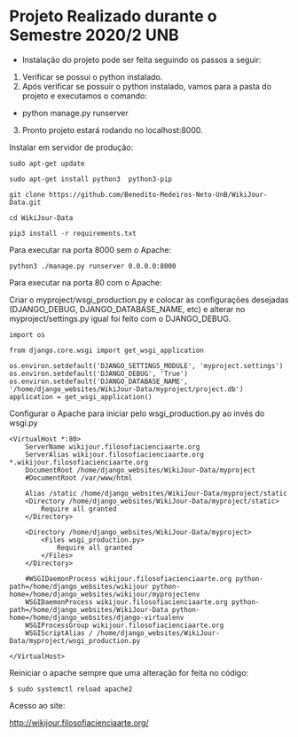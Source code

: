 # Projeto Realizado durante o Semestre 2020/2 UNB

- Instalação do projeto pode ser feita seguindo os passos a seguir:
1) Verificar se possui o python instalado.
2) Após verificar se possuir o python instalado, vamos para a pasta do projeto e executamos o comando:
- python manage.py runserver
3) Pronto projeto estará rodando no localhost:8000.

Instalar em servidor de produção:
```
sudo apt-get update

sudo apt-get install python3  python3-pip

git clone https://github.com/Benedito-Medeiros-Neto-UnB/WikiJour-Data.git

cd WikiJour-Data

pip3 install -r requirements.txt
```

Para executar na porta 8000 sem o Apache:
```
python3 ./manage.py runserver 0.0.0.0:8000
```

Para executar na porta 80 com o Apache:

Criar o myproject/wsgi_production.py e colocar as configurações desejadas (DJANGO_DEBUG, DJANGO_DATABASE_NAME, etc) e alterar no myproject/settings.py igual foi feito com o DJANGO_DEBUG.
```
import os

from django.core.wsgi import get_wsgi_application

os.environ.setdefault('DJANGO_SETTINGS_MODULE', 'myproject.settings')
os.environ.setdefault('DJANGO_DEBUG', 'True')
os.environ.setdefault('DJANGO_DATABASE_NAME', '/home/django_websites/WikiJour-Data/myproject/project.db')
application = get_wsgi_application()
```

Configurar o Apache para iniciar pelo wsgi_production.py ao invés do wsgi.py
```
<VirtualHost *:80>
    ServerName wikijour.filosofiacienciaarte.org
    ServerAlias wikijour.filosofiacienciaarte.org *.wikijour.filosofiacienciaarte.org
    DocumentRoot /home/django_websites/WikiJour-Data/myproject
    #DocumentRoot /var/www/html

    Alias /static /home/django_websites/WikiJour-Data/myproject/static
    <Directory /home/django_websites/WikiJour-Data/myproject/static>
        Require all granted
    </Directory>

    <Directory /home/django_websites/WikiJour-Data/myproject>
        <Files wsgi_production.py>
            Require all granted
        </Files>
    </Directory>

    #WSGIDaemonProcess wikijour.filosofiacienciaarte.org python-path=/home/django_websites/wikijour python-home=/home/django_websites/wikijour/myprojectenv
    WSGIDaemonProcess wikijour.filosofiacienciaarte.org python-path=/home/django_websites/WikiJour-Data python-home=/home/django_websites/django-virtualenv
    WSGIProcessGroup wikijour.filosofiacienciaarte.org
    WSGIScriptAlias / /home/django_websites/WikiJour-Data/myproject/wsgi_production.py

</VirtualHost>
```
Reiniciar o apache sempre que uma alteração for feita no código:
```
$ sudo systemctl reload apache2
```

Acesso ao site:

http://wikijour.filosofiacienciaarte.org/
